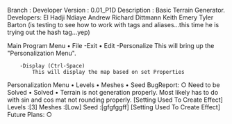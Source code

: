 Branch : Developer
Version : 0.01_P1D
Description : Basic Terrain Generator.
Developers:
	El Hadji Ndiaye
	Andrew Richard Dittmann
	Keith Emery
        Tyler Barton (is testing to see how to work with tags and aliases...this time he is trying out the hash tag...yep)

Main Program Menu
	• File
		-Exit
	• Edit
		-Personalize
			This will bring up the "Personalization Menu".
			
		-Display (Ctrl-Space)
			This will display the map based on set Properties
Personalization Menu
	• Levels
	• Meshes
	• Seed
BugReport:
○ Need to be Solved 
• Solved
	• Terrain is not generation properly. 
	  Most likely has to do with sin and cos mat not rounding properly.
		[Setting Used To Create Effect]
			Levels :[3]
			Meshes :[Low]
			Seed   :[gfgfggff]
		[Setting Used To Create Effect]
Future Plans:
	○
